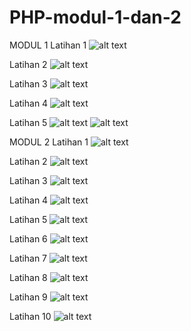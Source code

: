 # PHP-modul-1-dan-2
MODUL 1
Latihan 1
![alt text](https://github.com/rizkyfajarramadhan/PHP-modul-1-dan-2/blob/master/modul%201/lat1.png)

Latihan 2
![alt text](https://github.com/rizkyfajarramadhan/PHP-modul-1-dan-2/blob/master/modul%201/lat2.png)

Latihan 3
![alt text](https://github.com/rizkyfajarramadhan/PHP-modul-1-dan-2/blob/master/modul%201/lat3.png)

Latihan 4
![alt text](https://github.com/rizkyfajarramadhan/PHP-modul-1-dan-2/blob/master/modul%201/lat4.png)

Latihan 5
![alt text](https://github.com/rizkyfajarramadhan/PHP-modul-1-dan-2/blob/master/modul%201/lat5a.png)
![alt text](https://github.com/rizkyfajarramadhan/PHP-modul-1-dan-2/blob/master/modul%201/lat5a2.png)

MODUL 2
Latihan 1
![alt text](https://github.com/rizkyfajarramadhan/PHP-modul-1-dan-2/blob/master/modul%202/lat1.png)

Latihan 2
![alt text](https://github.com/rizkyfajarramadhan/PHP-modul-1-dan-2/blob/master/modul%202/lat2.png)

Latihan 3
![alt text](https://github.com/rizkyfajarramadhan/PHP-modul-1-dan-2/blob/master/modul%202/lat3.png)

Latihan 4
![alt text](https://github.com/rizkyfajarramadhan/PHP-modul-1-dan-2/blob/master/modul%202/lat4.png)

Latihan 5
![alt text](https://github.com/rizkyfajarramadhan/PHP-modul-1-dan-2/blob/master/modul%202/lat5.png)

Latihan 6
![alt text](https://github.com/rizkyfajarramadhan/PHP-modul-1-dan-2/blob/master/modul%202/lat6.png)

Latihan 7
![alt text](https://github.com/rizkyfajarramadhan/PHP-modul-1-dan-2/blob/master/modul%202/lat7.png)

Latihan 8
![alt text](https://github.com/rizkyfajarramadhan/PHP-modul-1-dan-2/blob/master/modul%202/lat8.png)

Latihan 9
![alt text](https://github.com/rizkyfajarramadhan/PHP-modul-1-dan-2/blob/master/modul%202/lat9.png)

Latihan 10
![alt text](https://github.com/rizkyfajarramadhan/PHP-modul-1-dan-2/blob/master/modul%202/lat10.png)
